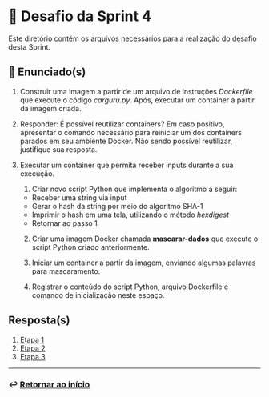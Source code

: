 # 🧩 Desafio da Sprint 4
Este diretório contém os arquivos necessários para a realização do desafio desta Sprint.

## 📝 Enunciado(s)
1. Construir uma imagem a partir de um arquivo de instruções *Dockerfile* que execute o código *carguru.py*. Após, executar um container a partir da imagem criada.

2. Responder: É possível reutilizar containers? Em caso positivo, apresentar o comando necessário para reiniciar um dos containers parados em seu ambiente Docker. Não sendo possível reutilizar, justifique sua resposta.

3. Executar um container que permita receber inputs durante a sua execução.
    1. Criar novo script Python que implementa o algoritmo a seguir:
    - Receber uma string via input
    - Gerar o hash da string por meio do algoritmo SHA-1
    - Imprimir o hash em uma tela, utilizando o método *hexdigest*
    - Retornar ao passo 1
    
    2. Criar uma imagem Docker chamada **mascarar-dados** que execute o script Python criado anteriormente.

    3. Iniciar um container a partir da imagem, enviando algumas palavras para mascaramento.

    4. Registrar o conteúdo do script Python, arquivo Dockerfile e comando de inicialização neste espaço.

## Resposta(s)
1. [Etapa 1](etapa-1/Dockerfile)
2. [Etapa 2](etapa-2/README.md)
3. [Etapa 3](etapa-3) 




___

### ↩️ [Retornar ao início](../../README.md)